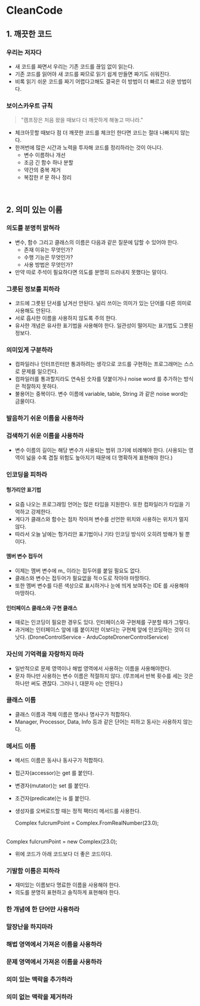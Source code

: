 # CleanCode

## 1. 깨끗한 코드

### 우리는 저자다 
- 새 코드를 짜면서 우리는 기존 코드를 끊임 없이 읽는다.
- 기존 코드를 읽어야 새 코드를 짜므로 읽기 쉽게 만들면 짜기도 쉬워진다.
- 비록 읽기 쉬운 코드를 짜기 어렵다고해도 결국은 이 방법이 더 빠르고 쉬운 방법이다.

### 보이스카우트 규칙
> "캠프장은 처음 왔을 때보다 더 깨끗하게 해놓고 떠나라."
- 체크아웃할 때보다 점 더 깨끗한 코드를 체크인 한다면 코드는 절대 나빠지지 않는다.  
- 한꺼번에 많은 시간과 노력을 투자해 코드를 정리하라는 것이 아니다.
   - 변수 이름하나 개선
   - 조금 긴 함수 하나 분할
   - 약간의 중복 제거
   - 복잡한 if 문 하나 정리
 
<br>

## 2. 의미 있는 이름

### 의도를 분명히 밝혀라
- 변수, 함수 그리고 클래스의 이름은 다음과 같은 질문에 답할 수 있어야 한다.
  - 존재 이유는 무엇인가?
  - 수행 기능은 무엇인가?
  - 사용 방법은 무엇인가?
- 만약 따로 주석이 필요하다면 의도를 분명히 드러내지 못했다는 말이다.

### 그릇된 정보를 피하라 
- 코드에 그릇된 단서를 남겨선 안된다. 널리 쓰이는 의미가 있는 단어를 다른 의미로 사용해도 안된다.
- 서로 흡사한 이름을 사용하지 않도록 주의 한다.
- 유사한 개념은 유사한 표기법을 사용해야 한다. 일관성이 떨어지는 표기법도 그릇된 정보다.

### 의미있게 구분하라
- 컴파일러나 인터프린터만 통과하려는 생각으로 코드를 구현하는 프로그래머는 스스로 문제를 일으킨다.
- 컴파일러를 통과할지라도 연속된 숫자를 덧붙이거나 noise word 를 추가하는 방식은 적잘하지 못하다.
- 불용어는 중복이다. 변수 이름에 variable, table, String 과 같은 noise word는 금물이다.

### 발음하기 쉬운 이름을 사용하라

### 검색하기 쉬운 이름을 사용하라 
- 변수 이름의 길이는 해당 변수가 사용되는 범위 크기에 비례해야 한다.
  (사용되는 영역이 넓을 수록 겹칠 위험도 높아지기 때문에 더 명확하게 표현해야 한다.)

### 인코딩을 피하라 

#### 헝가리안 표기법
- 요즘 나오는 프로그래밍 언어는 많은 타입을 지원한다. 또한 컴파일러가 타입을 기억하고 강제한다.
- 게다가 클래스와 함수는 점차 작아져 변수를 선언한 위치와 사용하는 위치가 멀지 않다.
- 따라서 오늘 날에는 헝가리안 표기법이나 기타 인코딩 방식이 오히려 방해가 될 뿐이다.

#### 멤버 변수 접두어
- 이제는 멤버 변수에 m_ 이라는 접두어를 붙일 필요도 없다.
- 클래스와 변수는 접두어가 필요없을 적ㅇ도로 작아야 마땅하다.
- 또한 멤버 변수를 다른 색상으로 표시하거나 눈에 띄게 보여주는 IDE 를 사용해야 마땅하다.

#### 인터페이스 클래스와 구현 클래스
- 때로는 인코딩이 필요한 경우도 있다. 인터페이스와 구현체를 구분할 때가 그렇다.
- 과거에는 인터페이스 앞에 I를 붙이지만 이보다는 구현체 앞에 인코딩하는 것이 더 낫다.
  (DroneControlService - ArduCopteDronerControlService)

### 자신의 기억력을 자랑하지 마라
- 일반적으로 문제 영역이나 해법 영역에서 사용하는 이름을 사용해야한다.
- 문자 하나만 사용하는 변수 이름은 적절하지 않다.
  (루프에서 반복 횟수를 세는 것은 하나만 써도 괜찮다. 그러나 l, 대문자 o는 안된다.)

### 클래스 이름
- 클래스 이름과 객체 이름은 명사나 명사구가 적합하다.
- Manager, Processor, Data, Info 등과 같은 단어는 피하고 동사는 사용하지 않는다.

### 메서드 이름
- 메서드 이름은 동사나 동사구가 적합하다.
 - 접근자(accessor)는 get 를 붙인다.
 - 변경자(mutator)는 set 를 붙인다.
 - 조건자(predicate)는 is 를 붙인다.
- 생성자를 오버로드할 때는 정적 팩터리 메서드를 사용한다.


   Complex fulcrumPoint = Complex.FromRealNumber(23.0);
######
   Complex fulcrumPoint = new Complex(23.0);
- 위에 코드가 아래 코드보다 더 좋은 코드이다.

### 기발함 이름은 피하라
- 재미있는 이름보다 명료한 이름을 사용해야 한다.
- 의도를 분명히 표현하고 솔직하게 표현해야 한다.

### 한 개념에 한 단어만 사용하라

### 말장난을 하지마라 

### 해법 영역에서 가져온 이름을 사용하라

### 문제 영역에서 가져온 이름을 사용하라

### 의미 있는 맥락을 추가하라

### 의미 없는 맥락을 제거하라 
